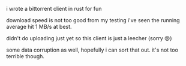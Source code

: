 i wrote a bittorrent client in rust for fun

download speed is not too good from my testing i've seen the running average hit 1 MB/s at best.

didn't do uploading just yet so this client is just a leecher (sorry 😢)

some data corruption as well, hopefully i can sort that out. it's not too terrible though.

